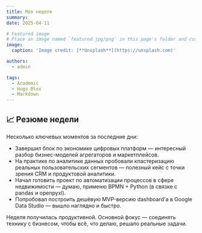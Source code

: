 ```yaml
---
title: Моя неделя
summary: 
date: 2025-04-11

# Featured image
# Place an image named `featured.jpg/png` in this page's folder and customize its options here.
image:
  caption: 'Image credit: [**Unsplash**](https://unsplash.com)'

authors:
  - admin

tags:
  - Academic
  - Hugo Blox
  - Markdown
---
```


## 📈 Резюме недели

Несколько ключевых моментов за последние дни:

- Завершил блок по экономике цифровых платформ — интересный разбор бизнес-моделей агрегаторов и маркетплейсов.
- На практике по аналитике данных пробовали кластеризацию реальных пользовательских сегментов — полезный кейс с точки зрения CRM и продуктовой аналитики.
- Начал готовить проект по автоматизации процессов в сфере недвижимости — думаю, применю BPMN + Python (в связке с pandas и openpyxl).
- Попробовал построить дешёвую MVP-версию dashboard'а в Google Data Studio — вышло наглядно и быстро.

Неделя получилась продуктивной. Основной фокус — соединять технику с бизнесом, чтобы всё, что делаю, решало реальные задачи.

